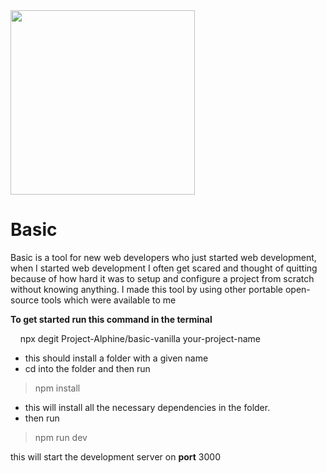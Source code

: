 <img src="https://github.com/Project-Alphine/basic-vanilla/blob/main/utils/main-img.png" height="295px">

# Basic
Basic is a tool for new web developers who just started web development, when I started web development I often get scared and thought of quitting because of how hard it was to setup and configure a project from scratch without knowing anything. I made this tool by using other portable open-source tools which were available to me

**To get started run this command in the terminal**

    npx degit Project-Alphine/basic-vanilla your-project-name
- this should install a folder with a given name
- cd into the folder and then run
> npm install
- this will install all the necessary dependencies in the folder.
- then run
>npm run dev

this will start the development server on **port** 3000
